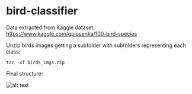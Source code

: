 # bird-classifier

Data extracted from Kaggle dataset: <https://www.kaggle.com/gpiosenka/100-bird-species>

Unzip birds images getting a subfolder with subfolders representing each class:

```tar -xf birds_imgs.zip```

Final structure:

![alt text](/images/subfolders_structure.PNG)
